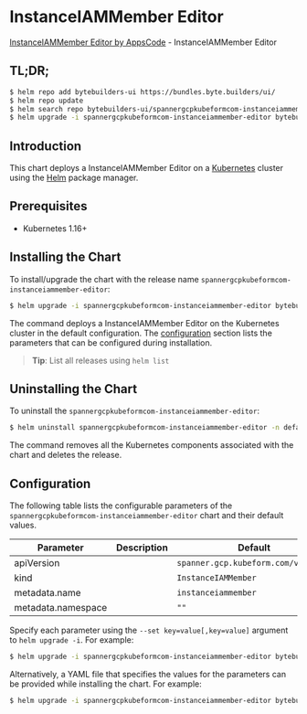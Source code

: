# InstanceIAMMember Editor

[InstanceIAMMember Editor by AppsCode](https://byte.builders) - InstanceIAMMember Editor

## TL;DR;

```bash
$ helm repo add bytebuilders-ui https://bundles.byte.builders/ui/
$ helm repo update
$ helm search repo bytebuilders-ui/spannergcpkubeformcom-instanceiammember-editor --version=v0.4.17
$ helm upgrade -i spannergcpkubeformcom-instanceiammember-editor bytebuilders-ui/spannergcpkubeformcom-instanceiammember-editor -n default --create-namespace --version=v0.4.17
```

## Introduction

This chart deploys a InstanceIAMMember Editor on a [Kubernetes](http://kubernetes.io) cluster using the [Helm](https://helm.sh) package manager.

## Prerequisites

- Kubernetes 1.16+

## Installing the Chart

To install/upgrade the chart with the release name `spannergcpkubeformcom-instanceiammember-editor`:

```bash
$ helm upgrade -i spannergcpkubeformcom-instanceiammember-editor bytebuilders-ui/spannergcpkubeformcom-instanceiammember-editor -n default --create-namespace --version=v0.4.17
```

The command deploys a InstanceIAMMember Editor on the Kubernetes cluster in the default configuration. The [configuration](#configuration) section lists the parameters that can be configured during installation.

> **Tip**: List all releases using `helm list`

## Uninstalling the Chart

To uninstall the `spannergcpkubeformcom-instanceiammember-editor`:

```bash
$ helm uninstall spannergcpkubeformcom-instanceiammember-editor -n default
```

The command removes all the Kubernetes components associated with the chart and deletes the release.

## Configuration

The following table lists the configurable parameters of the `spannergcpkubeformcom-instanceiammember-editor` chart and their default values.

|     Parameter      | Description |                    Default                     |
|--------------------|-------------|------------------------------------------------|
| apiVersion         |             | <code>spanner.gcp.kubeform.com/v1alpha1</code> |
| kind               |             | <code>InstanceIAMMember</code>                 |
| metadata.name      |             | <code>instanceiammember</code>                 |
| metadata.namespace |             | <code>""</code>                                |


Specify each parameter using the `--set key=value[,key=value]` argument to `helm upgrade -i`. For example:

```bash
$ helm upgrade -i spannergcpkubeformcom-instanceiammember-editor bytebuilders-ui/spannergcpkubeformcom-instanceiammember-editor -n default --create-namespace --version=v0.4.17 --set apiVersion=spanner.gcp.kubeform.com/v1alpha1
```

Alternatively, a YAML file that specifies the values for the parameters can be provided while
installing the chart. For example:

```bash
$ helm upgrade -i spannergcpkubeformcom-instanceiammember-editor bytebuilders-ui/spannergcpkubeformcom-instanceiammember-editor -n default --create-namespace --version=v0.4.17 --values values.yaml
```
